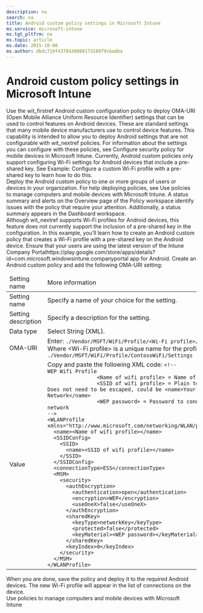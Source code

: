 ```yaml
---
description: na
search: na
title: Android custom policy settings in Microsoft Intune
ms.service: microsoft-intune
ms.tgt_pltfrm: na
ms.topic: article
ms.date: 2015-10-08
ms.author: dbdc710f437843008017318979c6adba
---
```

# Android custom policy settings in Microsoft Intune
<?xml version="1.0" encoding="utf-8"?>
<developerWalkthroughDocument xmlns="http://ddue.schemas.microsoft.com/authoring/2003/5" xmlns:xlink="http://www.w3.org/1999/xlink" xmlns:xsi="http://www.w3.org/2001/XMLSchema-instance" xsi:schemaLocation="http://ddue.schemas.microsoft.com/authoring/2003/5 http://dduestorage.blob.core.windows.net/ddueschema/developer.xsd">
  <introduction>
    <para>Use the <token>wit_firstref</token> <ui>Android custom configuration policy</ui> to deploy OMA-URI (Open Mobile Alliance Uniform Resource Identifier) settings that can be used to control features on Android devices. These are standard settings that many mobile device manufacturers use to control device features.</para>
    <para>This capability is intended to allow you to deploy Android settings that are not configurable with <token>wit_nextref</token> policies. For information about the settings you can configure with these policies, see <link xlink:href="d27f2739-9791-4aae-a9db-01a4e59ccfe5">Configure security policy for mobile devices in Microsoft Intune</link>.</para>
    <alert class="note">
      <para>Currently, Android custom policies only support configuring Wi-Fi settings for Android devices that include a pre-shared key. See <link xlink:href="15904440-5a05-47c9-818e-48073b4090e7#BKMK_Example">Example: Configure a custom Wi-Fi profile with a pre-shared key</link> to learn how to do this.</para>
    </alert>
  </introduction>
  <section>
    <title>How to create an Android custom policy</title>
    <content>
      <para/>
      <procedure>
        <title/>
        <steps class="ordered">
          <step>
            <content>
              <para>In the <externalLink><linkText>Microsoft Intune administration console</linkText><linkUri>https://manage.microsoft.com</linkUri></externalLink>, click <ui>Policy</ui> &gt; <ui>Overview</ui> &gt; <ui>Add Policy</ui>.</para>
            </content>
          </step>
          <step>
            <content>
              <para>Configure a policy of the type <ui>Android</ui> &gt; <ui>Custom Configuration</ui>.</para>
              <para>For help creating and deploying policies, see <link xlink:href="efb4dcd6-56ea-44a8-8fe2-6f1542fc75ec">Use policies to manage computers and mobile devices in Windows Intune</link>.</para>
              <para>You can only create and deploy a custom policy of this type. Recommended settings are not available.</para>
            </content>
          </step>
          <step>
            <content>
              <para>Use the following table to help you configure the general policy settings:</para>
              <table xmlns:caps="http://schemas.microsoft.com/build/caps/2013/11">
                <thead>
                  <tr>
                    <TD>
                      <para>Setting name</para>
                    </TD>
                    <TD>
                      <para>More information</para>
                    </TD>
                  </tr>
                </thead>
                <tbody>
                  <tr>
                    <TD>
                      <para>
                        <ui>Name</ui>
                      </para>
                    </TD>
                    <TD>
                      <para>Enter a unique name for the Android custom policy to help you identify it in the <token>wit_nextref</token> console.</para>
                    </TD>
                  </tr>
                  <tr>
                    <TD>
                      <para>
                        <ui>Description</ui>
                      </para>
                    </TD>
                    <TD>
                      <para>Provide a description that gives an overview of the Android custom policy and other relevant information that helps you to locate it.</para>
                    </TD>
                  </tr>
                </tbody>
              </table>
            </content>
          </step>
          <step>
            <content>
              <para>In the <ui>OMA-URI Settings</ui> section, click <ui>Add</ui> to add a setting. You can also edit or delete an existing setting.</para>
            </content>
          </step>
          <step>
            <content>
              <para>In the <ui>Add or Edit OMA-URI Setting</ui> dialog box, specify the following information:</para>
              <table xmlns:caps="http://schemas.microsoft.com/build/caps/2013/11">
                <thead>
                  <tr>
                    <TD>
                      <para>Item</para>
                    </TD>
                    <TD>
                      <para>More information</para>
                    </TD>
                  </tr>
                </thead>
                <tbody>
                  <tr>
                    <TD>
                      <para>
                        <ui>Setting name</ui>
                      </para>
                    </TD>
                    <TD>
                      <para>Enter a unique name for the OMA-URI setting to help you identify it in the list of settings.</para>
                    </TD>
                  </tr>
                  <tr>
                    <TD>
                      <para>
                        <ui>Setting description</ui>
                      </para>
                    </TD>
                    <TD>
                      <para>Provide a description that gives an overview of the setting and other relevant information to help you locate it.</para>
                    </TD>
                  </tr>
                  <tr>
                    <TD>
                      <para>
                        <ui>Data type</ui>
                      </para>
                    </TD>
                    <TD>
                      <para>Select the date type in which you will specify this OMA-URI setting. Choose from:</para>
                      <list class="bullet">
                        <listItem>
                          <para>
                            <ui>String</ui>
                          </para>
                        </listItem>
                        <listItem>
                          <para>
                            <ui>String (XML)</ui>
                          </para>
                        </listItem>
                        <listItem>
                          <para>
                            <ui>Date and time</ui>
                          </para>
                        </listItem>
                        <listItem>
                          <para>
                            <ui>Integer</ui>
                          </para>
                        </listItem>
                        <listItem>
                          <para>
                            <ui>Floating point</ui>
                          </para>
                        </listItem>
                        <listItem>
                          <para>
                            <ui>Boolean</ui>
                          </para>
                        </listItem>
                      </list>
                    </TD>
                  </tr>
                  <tr>
                    <TD>
                      <para>
                        <ui>OMA-URI (case sensitive)</ui>
                      </para>
                    </TD>
                    <TD>
                      <para>Specify the OMA-URI you want to supply a setting for.</para>
                    </TD>
                  </tr>
                  <tr>
                    <TD>
                      <para>
                        <ui>Value</ui>
                      </para>
                    </TD>
                    <TD>
                      <para>Specify the value to associate with the OMA-URI you specified previously.</para>
                    </TD>
                  </tr>
                </tbody>
              </table>
            </content>
          </step>
          <step>
            <content>
              <para>Click <ui>OK</ui> to save the setting and return to the <ui>Create Policy</ui> page.</para>
            </content>
          </step>
          <step>
            <content>
              <para>Continue to add as many settings as you require. When you are done, click <ui>Save Policy</ui>.</para>
            </content>
          </step>
          <step>
            <content>
              <para>The new policy displays in the <ui>Configuration Policies</ui> node of the <ui>Policy</ui> workspace.</para>
            </content>
          </step>
        </steps>
      </procedure>
    </content>
  </section>
  <section>
    <title>Deploy an Android custom policy</title>
    <content>
      <list class="bullet">
        <listItem>
          <para>Deploy the Android custom policy to one or more groups of users or devices in your organization.</para>
        </listItem>
      </list>
      <para>For help deploying policies, see <link xlink:href="efb4dcd6-56ea-44a8-8fe2-6f1542fc75ec">Use policies to manage computers and mobile devices with Microsoft Intune</link>.</para>
      <para>A status summary and alerts on the <ui>Overview</ui> page of the <ui>Policy</ui> workspace identify issues with the policy that require your attention. Additionally, a status summary appears in the <ui>Dashboard</ui> workspace.</para>
    </content>
  </section>
  <section address="BKMK_Example">
    <title>Example: Configure a custom Wi-Fi profile with a pre-shared key</title>
    <content>
      <para>Although <token>wit_nextref</token> supports Wi-Fi profiles for Android devices, this feature does not currently support the inclusion of a pre-shared key in the configuration. In this example, you’ll learn how to create an Android custom policy that creates a Wi-Fi profile with a pre-shared key on the Android device.</para>
      <procedure>
        <title>To create a Wi-Fi profile with a pre-shared key</title>
        <steps class="ordered">
          <step>
            <content>
              <para>Ensure that your users are using the latest version of the <externalLink><linkText>Intune Company Portal</linkText><linkUri>https://play.google.com/store/apps/details?id=com.microsoft.windowsintune.companyportal</linkUri></externalLink> app for Android.</para>
            </content>
          </step>
          <step>
            <content>
              <para>Create an Android custom policy and add the following OMA-URI setting:</para>
              <table xmlns:caps="http://schemas.microsoft.com/build/caps/2013/11">
                <thead>
                  <tr>
                    <TD>
                      <para>Setting name</para>
                    </TD>
                    <TD>
                      <para>More information</para>
                    </TD>
                  </tr>
                </thead>
                <tbody>
                  <tr>
                    <TD>
                      <para>
                        <ui>Setting name</ui>
                      </para>
                    </TD>
                    <TD>
                      <para>Specify a name of your choice for the setting.</para>
                    </TD>
                  </tr>
                  <tr>
                    <TD>
                      <para>
                        <ui>Setting description</ui>
                      </para>
                    </TD>
                    <TD>
                      <para>Specify a description for the setting.</para>
                    </TD>
                  </tr>
                  <tr>
                    <TD>
                      <para>
                        <ui>Data type</ui>
                      </para>
                    </TD>
                    <TD>
                      <para>Select <ui>String (XML)</ui>.</para>
                    </TD>
                  </tr>
                  <tr>
                    <TD>
                      <para>
                        <ui>OMA-<?Comment RS: To be decided. 2015-04-07T14:00:00Z  Id='0?>URI<?CommentEnd Id='0'
    ?></ui>
                      </para>
                    </TD>
                    <TD>
                      <para>Enter:</para>
                      <code>./Vendor/MSFT/WiFi/Profile/<placeholder>&lt;Wi-Fi profile&gt;</placeholder>/Settings
</code>
                      <para>Where <placeholder>&lt;Wi-Fi profile&gt;</placeholder> is a unique name for the profile.</para>
                      <para>
                        <ui>Example:</ui> </para>
                      <code>./Vendor/MSFT/WiFi/Profile/ContosoWiFi/Settings
</code>
                    </TD>
                  </tr>
                  <tr>
                    <TD>
                      <para>
                        <ui>Value</ui>
                      </para>
                    </TD>
                    <TD>
                      <para>Copy and paste the following XML code:</para>
                      <code>&lt;!--
WEP Wifi Profile
                <placeholder>&lt;Name of wifi profile&gt;</placeholder> = Name of profile 
                <placeholder>&lt;SSID of wifi profile&gt;</placeholder> = Plain text of SSID. Does not need to be escaped, could be &lt;name&gt;Your Company's Network&lt;/name&gt;
                <placeholder>&lt;WEP password&gt;</placeholder> = Password to connect to the network
--&gt;
&lt;WLANProfile 
xmlns="http://www.microsoft.com/networking/WLAN/profile/v1"&gt;
  &lt;name&gt;<placeholder>&lt;Name of wifi profile&gt;</placeholder>&lt;/name&gt;
  &lt;SSIDConfig&gt;
    &lt;SSID&gt;
      &lt;name&gt;<placeholder>&lt;SSID of wifi profile&gt;</placeholder>&lt;/name&gt;
    &lt;/SSID&gt;
  &lt;/SSIDConfig&gt;
  &lt;connectionType&gt;ESS&lt;/connectionType&gt;
  &lt;MSM&gt;
    &lt;security&gt;
      &lt;authEncryption&gt;
        &lt;authentication&gt;open&lt;/authentication&gt;
        &lt;encryption&gt;WEP&lt;/encryption&gt;
        &lt;useOneX&gt;false&lt;/useOneX&gt;
      &lt;/authEncryption&gt;
      &lt;sharedKey&gt;
        &lt;keyType&gt;networkKey&lt;/keyType&gt;
        &lt;protected&gt;false&lt;/protected&gt;
        &lt;keyMaterial&gt;<placeholder>&lt;WEP password&gt;</placeholder>&lt;/keyMaterial&gt;
      &lt;/sharedKey&gt;
      &lt;keyIndex&gt;0&lt;/keyIndex&gt;
    &lt;/security&gt;
  &lt;/MSM&gt;
&lt;/WLANProfile&gt;</code>
                    </TD>
                  </tr>
                </tbody>
              </table>
            </content>
          </step>
          <step>
            <content>
              <para>When you are done, save the policy and deploy it to the required Android devices. The new Wi-Fi profile will appear in the list of connections on the device.</para>
            </content>
          </step>
        </steps>
      </procedure>
    </content>
  </section>
  <relatedTopics>
    <link xlink:href="efb4dcd6-56ea-44a8-8fe2-6f1542fc75ec">Use policies to manage computers and mobile devices with Microsoft Intune</link>
  </relatedTopics>
</developerWalkthroughDocument>

